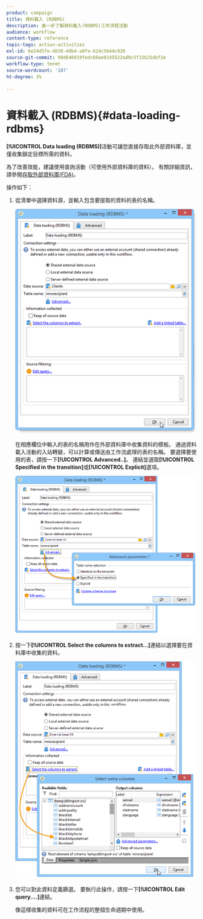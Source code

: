 ```yaml
---
product: campaign
title: 資料載入 (RDBMS)
description: 進一步了解資料載入(RDBMS)工作流程活動
audience: workflow
content-type: reference
topic-tags: action-activities
exl-id: 6e24d5fe-4830-49b4-a0fe-624c5644c920
source-git-commit: 98d646919fedc66ee9145522ad0c5f15b25dbf2e
workflow-type: tm+mt
source-wordcount: '187'
ht-degree: 3%

---
```


# 資料載入 (RDBMS){#data-loading-rdbms}

**[!UICONTROL Data loading (RDBMS)]**&#x200B;活動可讓您直接存取此外部資料庫，並僅收集鎖定目標所需的資料。

為了改善效能，建議使用查詢活動（可使用外部資料庫的資料）。 有關詳細資訊，請參閱[存取外部資料庫(FDA)](../../workflow/using/accessing-an-external-database--fda-.md)。

操作如下：

1. 從清單中選擇資料源，並輸入包含要提取的資料的表的名稱。

   ![](assets/s_advuser_wf_sgbd_sample_1.png)

   在相應欄位中輸入的表的名稱用作在外部資料庫中收集資料的模板。 通過資料載入活動的入站轉變，可以計算或傳送由工作流處理的表的名稱。 要選擇要使用的表，請按一下&#x200B;**[!UICONTROL Advanced..]**。 連結並選取&#x200B;**[!UICONTROL Specified in the transition]**&#x200B;或&#x200B;**[!UICONTROL Explicit]**&#x200B;選項。

   ![](assets/s_advuser_wf_sgbd_sample_5.png)

1. 按一下&#x200B;**[!UICONTROL Select the columns to extract...]**&#x200B;連結以選擇要在資料庫中收集的資料。

   ![](assets/s_advuser_wf_sgbd_sample_2.png)

1. 您可以對此資料定義篩選。 要執行此操作，請按一下&#x200B;**[!UICONTROL Edit query....]**&#x200B;連結。

   像這樣收集的資料可在工作流程的整個生命週期中使用。
